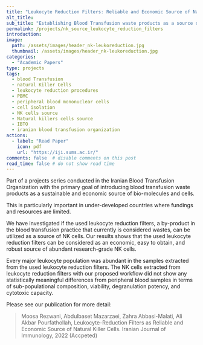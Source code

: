 ```yaml
---
title: "Leukocyte Reduction Filters: Reliable and Economic Source of Natural Killer Cells‎"
alt_title: 
sub_title: "Establishing Blood Transfusion waste products as a source of NK cells (Part of M.Sc. Thesis)"
permalink: /projects/nk_source_leukocyte_reduction_filters
introduction:
image:
  path: /assets/images/header_nk-leukoreduction.jpg
  thumbnail: /assets/images/header_nk-leukoreduction.jpg
categories:
  - "Academic Papers"
type: projects
tags:
  - blood Transfusion
  - natural Killer Cells
  - leukocyte reduction procedures
  - PBMC
  - peripheral blood mononuclear cells
  - cell isolation
  - NK cells source
  - Natural killers cells source
  - IBTO
  - iranian blood transfusion organization
actions:
  - label: "Read Paper"
    icon: pdf  
    url: "https://iji.sums.ac.ir/"
comments: false  # disable comments on this post
read_time: false # do not show read time
---
```


Part of a projects series conducted in the Iranian Blood Transfusion Organization with the primary goal of introducing blood transfusion waste products as a sustainable and economic source of bio-molecules and cells. 

This is particularly important in under-developed countries where fundings and resources are limited.

We have investigated if the used leukocyte reduction filters, a by-product in the blood transfusion practice that currently is considered wastes, can be utilized as a source of NK cells. Our results shows that the used leukocyte reduction filters can be considered as an economic, easy to obtain, and robust source of abundant research-grade NK cells. 

Every major leukocyte population was abundant in the samples extracted from the used leukocyte reduction filters. The NK cells extracted from leukocyte reduction filters with our proposed workflow did not show any statistically meaningful differences from peripheral blood samples in terms of sub-populational composition, viability, degranulation potency, and cytotoxic capacity.

Please see our publication for more detail:

> Moosa Rezwani, Abdulbaset Mazarzaei, Zahra Abbasi-Malati, Ali Akbar Pourfathollah, Leukocyte-Reduction Filters as Reliable and Economic Source of Natural Killer Cells‎. Iranian Journal of Immunology, 2022 (Accpeted)